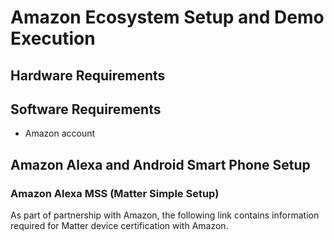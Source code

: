 # Amazon Ecosystem Setup and Demo Execution

## Hardware Requirements


## Software Requirements

- Amazon account

## Amazon Alexa and Android Smart Phone Setup

### Amazon Alexa MSS (Matter Simple Setup)

As part of partnership with Amazon, the following link contains information required for Matter device certification with Amazon. 
